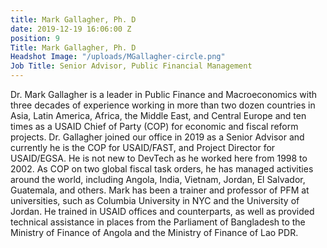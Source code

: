 ```yaml
---
title: Mark Gallagher, Ph. D
date: 2019-12-19 16:06:00 Z
position: 9
Title: Mark Gallagher, Ph. D
Headshot Image: "/uploads/MGallagher-circle.png"
Job Title: Senior Advisor, Public Financial Management
---
```


Dr. Mark Gallagher is a leader in Public Finance and Macroeconomics with three decades of experience working in more than two dozen countries in Asia, Latin America, Africa, the Middle East, and Central Europe and ten times as a USAID Chief of Party (COP) for economic and fiscal reform projects. Dr. Gallagher joined our office in 2019 as a Senior Advisor and currently he is the COP for USAID/FAST, and Project Director for USAID/EGSA. He is not new to DevTech as he worked here from 1998 to 2002. As COP on two global fiscal task orders, he has managed activities around the world, including Angola, India, Vietnam, Jordan, El Salvador, Guatemala, and others. Mark has been a trainer and professor of PFM at universities, such as Columbia University in NYC and the University of Jordan. He trained in USAID offices and counterparts, as well as provided technical assistance in places from the Parliament of Bangladesh to the Ministry of Finance of Angola and the Ministry of Finance of Lao PDR. 